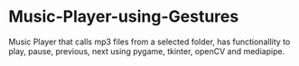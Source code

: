 # Music-Player-using-Gestures
Music Player that calls mp3 files from a selected folder, has functionallity to play, pause, previous, next using pygame, tkinter, openCV and mediapipe.

